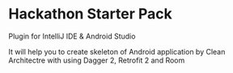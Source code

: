 # Hackathon Starter Pack

Plugin for IntelliJ IDE & Android Studio

It will help you to create skeleton of Android application by Clean Architectre with using Dagger 2, Retrofit 2 and Room
